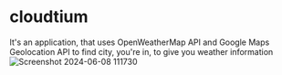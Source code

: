# cloudtium

It's an application, that uses OpenWeatherMap API and Google Maps Geolocation API to find city, you're in, to give you weather information
![Screenshot 2024-06-08 111730](https://github.com/Madhavi55-hub/cloudtium/assets/147373500/5df92797-a8bd-4893-8f35-1a4b5e3f0e61)
